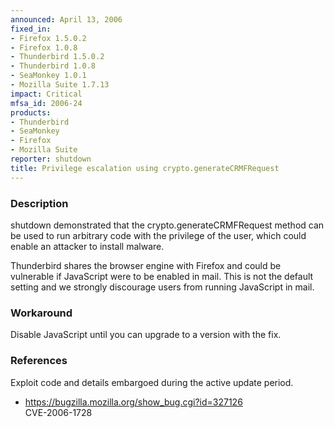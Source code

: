 ```yaml
---
announced: April 13, 2006
fixed_in:
- Firefox 1.5.0.2
- Firefox 1.0.8
- Thunderbird 1.5.0.2
- Thunderbird 1.0.8
- SeaMonkey 1.0.1
- Mozilla Suite 1.7.13
impact: Critical
mfsa_id: 2006-24
products:
- Thunderbird
- SeaMonkey
- Firefox
- Mozilla Suite
reporter: shutdown
title: Privilege escalation using crypto.generateCRMFRequest
---
```


<h3>Description</h3>

<p>shutdown demonstrated that the crypto.generateCRMFRequest method
can be used to run arbitrary code with the privilege of the
user, which could enable an attacker to install malware.</p>

<p class="note">Thunderbird shares the browser engine with Firefox
and could be vulnerable if JavaScript were to be enabled in mail. This is not
the default setting and we strongly discourage users from running
JavaScript in mail.</p>

<h3>Workaround</h3>

<p>Disable JavaScript until you can upgrade to a version with the fix.</p>

<h3>References</h3>

<p>Exploit code and details embargoed during the active update period.</p>

<ul>
<li><a href="https://bugzilla.mozilla.org/show_bug.cgi?id=327126">
https://bugzilla.mozilla.org/show_bug.cgi?id=327126</a><br/>
CVE-2006-1728</li>
</ul>



